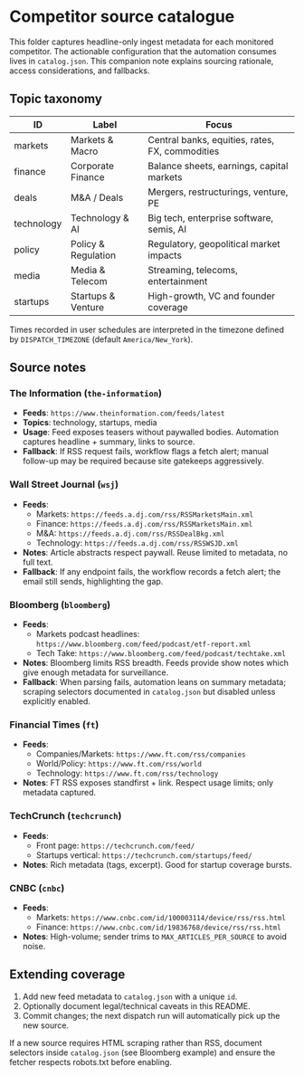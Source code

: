 # Competitor source catalogue

This folder captures headline-only ingest metadata for each monitored competitor. The actionable configuration that the automation consumes lives in `catalog.json`. This companion note explains sourcing rationale, access considerations, and fallbacks.

## Topic taxonomy

| ID | Label | Focus |
| --- | --- | --- |
| markets | Markets & Macro | Central banks, equities, rates, FX, commodities |
| finance | Corporate Finance | Balance sheets, earnings, capital markets |
| deals | M&A / Deals | Mergers, restructurings, venture, PE |
| technology | Technology & AI | Big tech, enterprise software, semis, AI |
| policy | Policy & Regulation | Regulatory, geopolitical market impacts |
| media | Media & Telecom | Streaming, telecoms, entertainment |
| startups | Startups & Venture | High-growth, VC and founder coverage |

Times recorded in user schedules are interpreted in the timezone defined by `DISPATCH_TIMEZONE` (default `America/New_York`).

## Source notes

### The Information (`the-information`)
- **Feeds**: `https://www.theinformation.com/feeds/latest`
- **Topics**: technology, startups, media
- **Usage**: Feed exposes teasers without paywalled bodies. Automation captures headline + summary, links to source.
- **Fallback**: If RSS request fails, workflow flags a fetch alert; manual follow-up may be required because site gatekeeps aggressively.

### Wall Street Journal (`wsj`)
- **Feeds**:
  - Markets: `https://feeds.a.dj.com/rss/RSSMarketsMain.xml`
  - Finance: `https://feeds.a.dj.com/rss/RSSMarketsMain.xml`
  - M&A: `https://feeds.a.dj.com/rss/RSSDealBkg.xml`
  - Technology: `https://feeds.a.dj.com/rss/RSSWSJD.xml`
- **Notes**: Article abstracts respect paywall. Reuse limited to metadata, no full text.
- **Fallback**: If any endpoint fails, the workflow records a fetch alert; the email still sends, highlighting the gap.

### Bloomberg (`bloomberg`)
- **Feeds**:
  - Markets podcast headlines: `https://www.bloomberg.com/feed/podcast/etf-report.xml`
  - Tech Take: `https://www.bloomberg.com/feed/podcast/techtake.xml`
- **Notes**: Bloomberg limits RSS breadth. Feeds provide show notes which give enough metadata for surveillance.
- **Fallback**: When parsing fails, automation leans on summary metadata; scraping selectors documented in `catalog.json` but disabled unless explicitly enabled.

### Financial Times (`ft`)
- **Feeds**:
  - Companies/Markets: `https://www.ft.com/rss/companies`
  - World/Policy: `https://www.ft.com/rss/world`
  - Technology: `https://www.ft.com/rss/technology`
- **Notes**: FT RSS exposes standfirst + link. Respect usage limits; only metadata captured.

### TechCrunch (`techcrunch`)
- **Feeds**:
  - Front page: `https://techcrunch.com/feed/`
  - Startups vertical: `https://techcrunch.com/startups/feed/`
- **Notes**: Rich metadata (tags, excerpt). Good for startup coverage bursts.

### CNBC (`cnbc`)
- **Feeds**:
  - Markets: `https://www.cnbc.com/id/100003114/device/rss/rss.html`
  - Finance: `https://www.cnbc.com/id/19836768/device/rss/rss.html`
- **Notes**: High-volume; sender trims to `MAX_ARTICLES_PER_SOURCE` to avoid noise.

## Extending coverage

1. Add new feed metadata to `catalog.json` with a unique `id`.
2. Optionally document legal/technical caveats in this README.
3. Commit changes; the next dispatch run will automatically pick up the new source.

If a new source requires HTML scraping rather than RSS, document selectors inside `catalog.json` (see Bloomberg example) and ensure the fetcher respects robots.txt before enabling.
